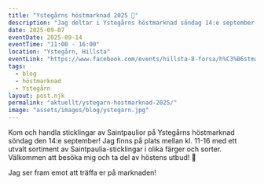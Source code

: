 ```yaml
---
title: "Ystegårns höstmarknad 2025 🍂"
description: "Jag deltar i Ystegårns höstmarknad söndag 14:e september kl. 11-16. Kom och handla vackra sticklingar!"
date: 2025-09-07
eventDate: 2025-09-14
eventTime: "11:00 - 16:00"
location: "Ystegårn, Hillsta"
eventLink: "https://www.facebook.com/events/hillsta-8-forsa/h%C3%B6stmarknad-p%C3%A5-ysteg%C3%A5rn/739740315302068/"
tags:
  - blog
  - höstmarknad
  - Ystegårn
layout: post.njk
permalink: "aktuellt/ystegarn-hostmarknad-2025/"
image: "assets/images/blog/ystegarn.jpg"
---
```


Kom och handla sticklingar av Saintpaulior på Ystegårns höstmarknad söndag den 14:e september! Jag finns på plats mellan kl. 11-16 med ett utvalt sortiment av Saintpaulia-sticklingar i olika färger och sorter. Välkommen att besöka mig och ta del av höstens utbud! 🍂

Jag ser fram emot att träffa er på marknaden!
